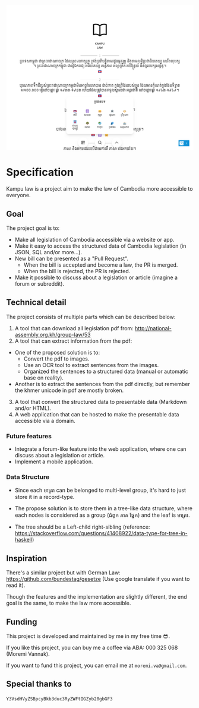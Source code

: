 ![banner](./banner.png)


# Specification

Kampu law is a project aim to make the law of Cambodia more accessible to everyone.

## Goal

The project goal is to:
- Make all legislation of Cambodia accessible via a website or app.
- Make it easy to access the structured data of Cambodia legislation (in JSON, SQL and/or more...).
- New bill can be presented as a "Pull Request".
  - When the bill is accepted and become a law, the PR is merged.
  - When the bill is rejected, the PR is rejected.
- Make it possible to discuss about a legislation or article (imagine a forum or subreddit).

## Technical detail

The project consists of multiple parts which can be described below:

1. A tool that can download all legislation pdf from: http://national-assembly.org.kh/group-law/53
2. A tool that can extract information from the pdf:
  - One of the proposed solution is to:
    - Convert the pdf to images.
    - Use an OCR tool to extract sentences from the images.
    - Organized the sentences to a structured data (manual or automatic base on reality).
  - Another is to extract the sentences from the pdf directly, but remember the khmer unicode in pdf are mostly broken.
3. A tool that convert the structured data to presentable data (Markdown and/or HTML).
4. A web application that can be hosted to make the presentable data accessible via a domain.


### Future features
- Integrate a forum-like feature into the web application, where one can discuss about a legislation or article.
- Implement a mobile application.

### Data Structure
- Since each មាត្រា can be belonged to multi-level group, it's hard to just store it in a record-type.

- The propose solution is to store them in a tree-like data structure, where each nodes
is considered as a group (ជំពូក ភាគ ផ្នែក) and the leaf is មាត្រា.

- The tree should be a Left-child right-sibling (reference: https://stackoverflow.com/questions/41408922/data-type-for-tree-in-haskell)

## Inspiration
There's a similar project but with German Law: https://github.com/bundestag/gesetze (Use google translate if you want to read it).

Though the features and the implementation are slightly different, the
end goal is the same, to make the law more accessible.


## Funding

This project is developed and maintained by me in my free time 😎.

If you like this project, you can buy me a coffee via ABA: 000 325 068 (Moremi Vannak).

If you want to fund this project, you can email me at `moremi.va@gmail.com`.


## Special thanks to
`Y3VsdHVyZSBpcyBkb3duc3RyZWFtIGZyb20gbGF3`